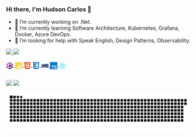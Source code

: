 ### Hi there, I'm Hudson Carlos 👋

- 🔭 I’m currently working on .Net.
- 🌱 I’m currently learning Software Architecture, Kubernetes, Grafana, Docker, Azure DevOps.
- 🤔 I’m looking for help with Speak English, Design Patterns, Observability.

 <div>
  <a href="https://github.com/HudsonCarlos">
  <img height="180em" src="https://github-readme-stats.anuraghazra1.vercel.app/api?username=HudsonCarlos&show_icons=true&theme=dark&include_all_commits=true&count_private=true"/>
  <img height="180em" src="https://github-readme-stats.anuraghazra1.vercel.app/api/top-langs/?username=HudsonCarlos&layout=compact&langs_count=7&theme=dark"/>   
</div>
<div style="display: inline_block"><br>
  <code><img align="center" alt="Hudson-Csharp" height="20" src="https://raw.githubusercontent.com/devicons/devicon/master/icons/csharp/csharp-original.svg"></code>
  <code><img align="center" alt="Hudson-Js" height="20" src="https://raw.githubusercontent.com/devicons/devicon/master/icons/javascript/javascript-plain.svg"></code>
  <code><img align="center" alt="Hudson-HTML" height="20" src="https://raw.githubusercontent.com/devicons/devicon/master/icons/html5/html5-original.svg"></code>
  <code><img align="center" alt="Hudson-CSS" height="20" src="https://raw.githubusercontent.com/devicons/devicon/master/icons/css3/css3-original.svg"></code>
  <code><img align="center" alt="Hudson-PHP" height="20" src="https://raw.githubusercontent.com/devicons/devicon/master/icons/php/php-original.svg"></code>
  <code><img align="center" height="20" alt="Hudson-TypeScript" src="https://raw.githubusercontent.com/github/explore/80688e429a7d4ef2fca1e82350fe8e3517d3494d/topics/typescript/typescript.png"></code>
  <code><img align="center" alt="Hudson-React" height="20" src="https://raw.githubusercontent.com/devicons/devicon/master/icons/react/react-original.svg"></code>
</div>
 
 ##
 
<div>  
  <a href = "mailto:hudsonscarlos@outlook.com"><img src="https://img.shields.io/badge/Microsoft_Outlook-0078D4?style=for-the-badge&logo=microsoft-outlook&logoColor=white" target="_blank"></a>
  <a href="https://www.linkedin.com/in/hudson-carlos-11b9a282" target="_blank"><img src="https://img.shields.io/badge/-LinkedIn-%230077B5?style=for-the-badge&logo=linkedin&logoColor=white" target="_blank"></a> 
 
  [![Snake animation](https://github.com/HudsonCarlos/HudsonCarlos/blob/output/github-contribution-grid-snake.svg)](url)
 
</div>
 




